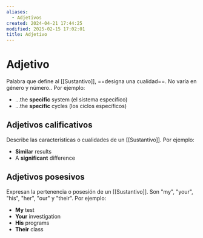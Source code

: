 ```yaml
---
aliases:
  - Adjetivos
created: 2024-04-21 17:44:25
modified: 2025-02-15 17:02:01
title: Adjetivo
---
```


# Adjetivo

Palabra que define al [[Sustantivo]], ==designa una cualidad==. No varía en género y número.. Por ejemplo:

- …the **specific** system (el sistema específico)
- …the **specific** cycles (los ciclos específicos)

## Adjetivos calificativos

Describe las características o cualidades de un [[Sustantivo]]. Por ejemplo:

- **Similar** results
- A **significant** difference

## Adjetivos posesivos

Expresan la pertenencia o posesión de un [[Sustantivo]]. Son "my", "your", "his", "her", "our" y "their". Por ejemplo:

- **My** test
- **Your** investigation
- **His** programs
- **Their** class
